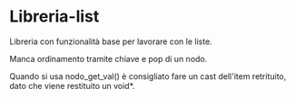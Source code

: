 # Libreria-list

Libreria con funzionalità base per lavorare con le liste.

Manca ordinamento tramite chiave e pop di un nodo.

Quando si usa nodo_get_val() è consigliato fare un cast dell'item retrituito, dato che viene restituito un void*.
